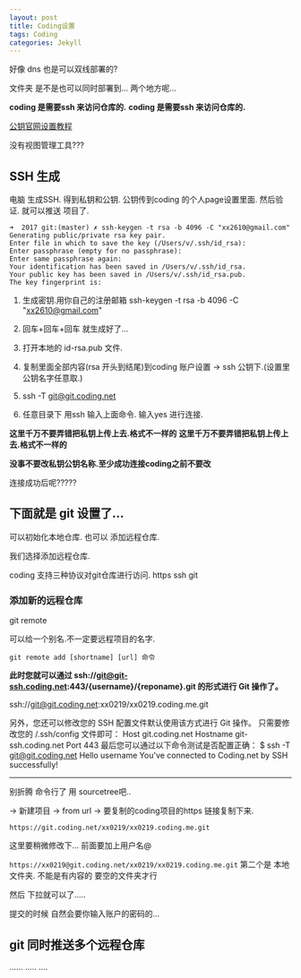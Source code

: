 ```yaml
---
layout: post
title: Coding设置
tags: Coding
categories: Jekyll
---
```



好像 dns 也是可以双线部署的?


文件夹 是不是也可以同时部署到... 两个地方呢...

**coding 是需要ssh 来访问仓库的.**
**coding 是需要ssh 来访问仓库的.**

[公钥官网设置教程][1]






没有视图管理工具???



## SSH 生成

电脑 生成SSH.  得到私钥和公钥.
公钥传到coding 的个人page设置里面.
然后验证. 就可以推送 项目了.


	➜  2017 git:(master) ✗ ssh-keygen -t rsa -b 4096 -C "xx2610@gmail.com"
	Generating public/private rsa key pair.
	Enter file in which to save the key (/Users/v/.ssh/id_rsa):
	Enter passphrase (empty for no passphrase):
	Enter same passphrase again:
	Your identification has been saved in /Users/v/.ssh/id_rsa.
	Your public key has been saved in /Users/v/.ssh/id_rsa.pub.
	The key fingerprint is:




1. 生成密钥.用你自己的注册邮箱
	ssh-keygen -t rsa -b 4096 -C "xx2610@gmail.com"

2. 回车+回车+回车 就生成好了...

3. 打开本地的 id-rsa.pub 文件. 
4. 复制里面全部内容(rsa 开头到结尾)到coding 账户设置 → ssh 公钥下.(设置里公钥名字任意取.)

5. ssh -T git@git.coding.net
6. 任意目录下 用ssh 输入上面命令. 输入yes 进行连接.


**这里千万不要弄错把私钥上传上去.格式不一样的**
**这里千万不要弄错把私钥上传上去.格式不一样的**


**没事不要改私钥公钥名称.至少成功连接coding之前不要改**


连接成功后呢?????





## 下面就是 git 设置了...


可以初始化本地仓库. 
也可以 添加远程仓库.

我们选择添加远程仓库.

coding 支持三种协议对git仓库进行访问.
https
ssh
git




### 添加新的远程仓库
 git remote 

可以给一个别名.不一定要远程项目的名字.

`git remote add [shortname] [url] 命令`


**此时您就可以通过 ssh://git@git-ssh.coding.net:443/{username}/{reponame}.git 的形式进行 Git 操作了。**


ssh://git@git.coding.net:xx0219/xx0219.coding.me.git



另外，您还可以修改您的 SSH 配置文件默认使用该方式进行 Git 操作。
只需要修改您的 /.ssh/config 文件即可：
Host git.coding.net
  Hostname git-ssh.coding.net
  Port 443
最后您可以通过以下命令测试是否配置正确：
$ ssh -T git@git.coding.net
Hello username You've connected to Coding.net by SSH successfully!






--- 

别折腾 命令行了  用 sourcetree吧..

→ 新建项目 → from url → 要复制的coding项目的https 链接复制下来.

`https://git.coding.net/xx0219/xx0219.coding.me.git`

这里要稍微修改下...  前面要加上用户名@

`https://xx0219@git.coding.net/xx0219/xx0219.coding.me.git`
 第二个是 本地文件夹. 不能是有内容的 要空的文件夹才行



然后 下拉就可以了.....

提交的时候 自然会要你输入账户的密码的...




## git 同时推送多个远程仓库

......
.....
....







[1]:	https://coding.net/help/doc/git/ssh-key.html